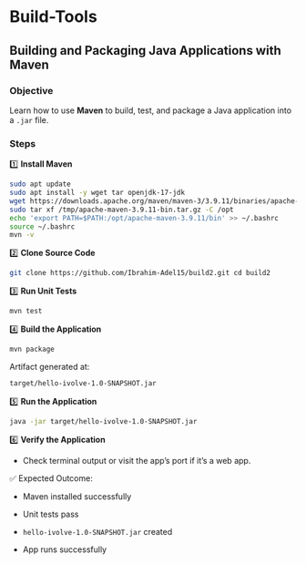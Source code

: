 # Build-Tools
## Building and Packaging Java Applications with Maven</strong></summary>

### Objective

Learn how to use **Maven** to build, test, and package a Java application into a `.jar` file.

### Steps

1️⃣ **Install Maven**

```bash
sudo apt update
sudo apt install -y wget tar openjdk-17-jdk
wget https://downloads.apache.org/maven/maven-3/3.9.11/binaries/apache-maven-3.9.11-bin.tar.gz -P /tmp
sudo tar xf /tmp/apache-maven-3.9.11-bin.tar.gz -C /opt
echo 'export PATH=$PATH:/opt/apache-maven-3.9.11/bin' >> ~/.bashrc
source ~/.bashrc
mvn -v
```

2️⃣ **Clone Source Code**

```bash
git clone https://github.com/Ibrahim-Adel15/build2.git cd build2
```

3️⃣ **Run Unit Tests**

```bash
mvn test
```

4️⃣ **Build the Application**

```bash
mvn package
```

Artifact generated at:

```bash
target/hello-ivolve-1.0-SNAPSHOT.jar
```

5️⃣ **Run the Application**

```bash
java -jar target/hello-ivolve-1.0-SNAPSHOT.jar
```

6️⃣ **Verify the Application**

- Check terminal output or visit the app’s port if it’s a web app.

✅ Expected Outcome:

- Maven installed successfully

- Unit tests pass

- `hello-ivolve-1.0-SNAPSHOT.jar` created

- App runs successfully
